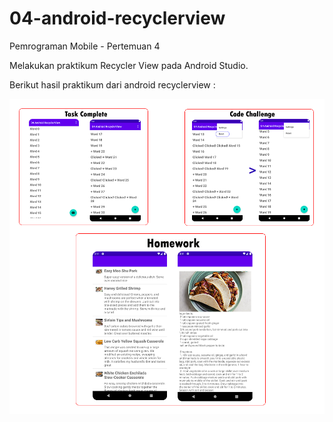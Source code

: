 # 04-android-recyclerview

Pemrograman Mobile - Pertemuan 4

Melakukan praktikum Recycler View pada Android Studio.

Berikut hasil praktikum dari android recyclerview :

![Screenshot Hasil Program](images/image.png)
